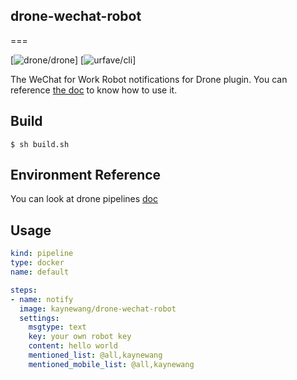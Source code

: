 ## drone-wechat-robot
===

[![drone/drone](https://github.com/drone/drone)]
[![urfave/cli](https://github.com/urfave/cli)]

The WeChat for Work Robot notifications for Drone plugin. You can reference [the doc](https://work.weixin.qq.com/help?doc_id=13376) to know how to use it.

## Build

```shell
$ sh build.sh
```

## Environment Reference

You can look at drone pipelines [doc](https://docs.drone.io/pipeline/environment/reference/)

## Usage

```yml
kind: pipeline
type: docker
name: default

steps:
- name: notify
  image: kaynewang/drone-wechat-robot
  settings:
    msgtype: text
    key: your own robot key
    content: hello world
    mentioned_list: @all,kaynewang
    mentioned_mobile_list: @all,kaynewang
```
